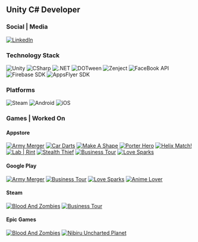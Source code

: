 ## Unity C# Developer
### Social | Media
[![LinkedIn](https://img.shields.io/badge/-LinkedIn-090909?style=for-the-badge&logo=accenture&logoColor=0160BF)](www.linkedin.com/in/nikita-kirakosyan-0a5b2b1b2)

### Technology Stack
![Unity](https://img.shields.io/badge/-Unity-090909?style=for-the-badge&logo=unity&logoColor=FFFFFF)
![CSharp](https://img.shields.io/badge/-CSharp-090909?style=for-the-badge&logo=sharp&logoColor=8609B0)
![.NET](https://img.shields.io/badge/-framework-090909?style=for-the-badge&logo=.net&logoColor=512BD4)
![DOTween](https://img.shields.io/badge/-dotween-090909?style=for-the-badge&logo=file.io&logoColor=0099BC)
![Zenject](https://img.shields.io/badge/-zenject-090909?style=for-the-badge&logo=substack&logoColor=76B843)
![FaceBook API](https://img.shields.io/badge/-Facebook_API-090909?style=for-the-badge&logo=facebook&logoColor=0866FF)
![Firebase SDK](https://img.shields.io/badge/-Firebase_SDK-090909?style=for-the-badge&logo=firebase&logoColor=DD2C00)
![AppsFlyer SDK](https://img.shields.io/badge/-AppsFlyer_SDK-090909?style=for-the-badge&logo=flat&logoColor=01C2FF)

### Platforms
![Steam](https://img.shields.io/badge/-PC-090909?style=for-the-badge&logo=steam&logoColor=FFFFFF)
![Android](https://img.shields.io/badge/-Android-090909?style=for-the-badge&logo=android&logoColor=3DDC84)
![iOS](https://img.shields.io/badge/-platform-090909?style=for-the-badge&logo=ios&logoColor=FFFFFF)

### Games | Worked On
#### Appstore
[![Army Merger](https://img.shields.io/badge/-Army_Merger-090909?style=for-the-badge&logo=appstore&logoColor=C036DC)](https://apps.apple.com/us/app/army-merger/id1550938481)
[![Car Darts](https://img.shields.io/badge/-Car_Darts-090909?style=for-the-badge&logo=appstore&logoColor=DC8E20)](https://apps.apple.com/us/app/car-darts/id1542737434)
[![Make A Shape](https://img.shields.io/badge/-Make_A_Shape-090909?style=for-the-badge&logo=appstore&logoColor=90C8F4)](https://apps.apple.com/us/app/make-a-shape/id1535469408)
[![Porter Hero](https://img.shields.io/badge/-Porter_Hero-090909?style=for-the-badge&logo=appstore&logoColor=9A2E26)](https://apps.apple.com/us/app/porter-hero/id1535474164)
[![Helix Match!](https://img.shields.io/badge/-Helix_Match!-090909?style=for-the-badge&logo=appstore&logoColor=D38A8A)](https://apps.apple.com/us/app/helix-match/id1531623076)
[![Lab | Rint](https://img.shields.io/badge/-Lab_|_Rint-090909?style=for-the-badge&logo=appstore&logoColor=70D7D7)](https://apps.apple.com/us/app/lab-rint/id1530252176)
[![Stealth Thief](https://img.shields.io/badge/-Stealth_Thief-090909?style=for-the-badge&logo=appstore&logoColor=313159)](https://apps.apple.com/us/app/stealth-thief/id1525359181)
[![Business Tour](https://img.shields.io/badge/-Business_Tour-090909?style=for-the-badge&logo=appstore&logoColor=8CF0F0)](https://apps.apple.com/pl/app/business-tour/id1468486788)
[![Love Sparks](https://img.shields.io/badge/-Love_Sparks-090909?style=for-the-badge&logo=appstore&logoColor=7828c8)](https://apps.apple.com/us/app/love-sparks-dating-chat-games/id1580105392)

#### Google Play
[![Army Merger](https://img.shields.io/badge/-Army_Merger-090909?style=for-the-badge&logo=googleplay&logoColor=C036DC)](https://play.google.com/store/apps/details?id=com.gooligames.armymerger&hl=ru&gl=US)
[![Business Tour](https://img.shields.io/badge/-Business_Tour-090909?style=for-the-badge&logo=googleplay&logoColor=8CF0F0)](https://play.google.com/store/apps/details?id=com.eightfloor.business.tour.friends.board.dice.free&hl=ru&gl=US)
[![Love Sparks](https://img.shields.io/badge/-Love_Sparks-090909?style=for-the-badge&logo=googleplay&logoColor=7828c8)](https://play.google.com/store/apps/details?id=com.swagmasha.lovespark&hl=ru&gl=US)
[![Anime Lover](https://img.shields.io/badge/-Anime_Lover-090909?style=for-the-badge&logo=googleplay&logoColor=FFBFDA)](https://play.google.com/store/apps/details?id=com.keystorm.animelover&hl=US)

#### Steam
[![Blood And Zombies](https://img.shields.io/badge/-Blood_And_Zombies-090909?style=for-the-badge&logo=steam&logoColor=A02020)](https://store.steampowered.com/app/1739880/Blood_And_Zombies/)
[![Business Tour](https://img.shields.io/badge/-Business_Tour-090909?style=for-the-badge&logo=steam&logoColor=8CF0F0)](https://store.steampowered.com/app/397900/Business_Tour__Board_Game_with_Online_Multiplayer/)

#### Epic Games
[![Blood And Zombies](https://img.shields.io/badge/-Blood_And_Zombies-090909?style=for-the-badge&logo=epicgames&logoColor=A02020)](https://store.epicgames.com/ru/p/blood-and-zombies-4273b6)
[![Nibiru Uncharted Planet](https://img.shields.io/badge/-Nibiru_Uncharted_Planet-090909?style=for-the-badge&logo=epicgames&logoColor=518431)](https://store.epicgames.com/ru/p/nibiru-ce8efd)
